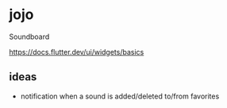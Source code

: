 # jojo

Soundboard

https://docs.flutter.dev/ui/widgets/basics


## ideas

* notification when a sound is added/deleted to/from favorites